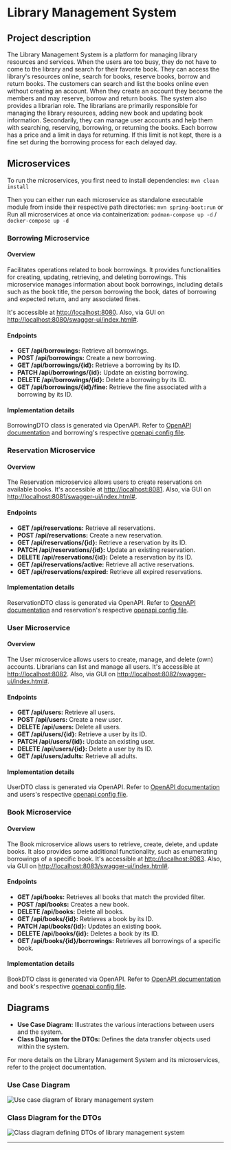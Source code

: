 # Library Management System

## Project description

The Library Management System is a platform for managing library resources and services. When the users are too busy,
they do not have to come to the library and search for their favorite book. They can access the library's resources
online, search for books, reserve books, borrow and return books. The customers can search and list the books online
even without creating an account. When they create an account they become the members and may reserve, borrow and return
books. The system also provides a librarian role. The librarians are primarily responsible for managing the library
resources, adding new book and updating book information. Secondarily, they can manage user accounts and help them with
searching, reserving, borrowing, or returning the books. Each borrow has a price and a limit in days for returning. If
this limit is not kept, there is a fine set during the borrowing process for each delayed day.

## Microservices

To run the microservices, you first need to install dependencies:
```mvn clean install```

Then you can either run each microservice as standalone executable module from inside their respective path
directories: ```mvn spring-boot:run```
or
Run all microservices at once via containerization: ```podman-compose up -d``` / ```docker-compose up -d```

### Borrowing Microservice

#### Overview

Facilitates operations related to book borrowings. It provides functionalities for creating, updating, retrieving, and
deleting borrowings. This microservice manages information about book borrowings, including details such as the book
title,
the person borrowing the book, dates of borrowing and expected return, and any associated fines.

It's accessible at [http://localhost:8080](http://localhost:8080). Also, via GUI
on [http://localhost:8080/swagger-ui/index.html#](http://localhost:8080/swagger-ui/index.html#).

#### Endpoints

- **GET /api/borrowings:** Retrieve all borrowings.
- **POST /api/borrowings:** Create a new borrowing.
- **GET /api/borrowings/{id}:** Retrieve a borrowing by its ID.
- **PATCH /api/borrowings/{id}:** Update an existing borrowing.
- **DELETE /api/borrowings/{id}:** Delete a borrowing by its ID.
- **GET /api/borrowings/{id}/fine:** Retrieve the fine associated with a borrowing by its ID.

#### Implementation details

BorrowingDTO class is generated via OpenAPI. Refer to [OpenAPI documentation](https://swagger.io/specification/) and
borrowing's respective [openapi config file](/borrowing/src/main/resources/openapi.yaml).

### Reservation Microservice

#### Overview

The Reservation microservice allows users to create reservations on available books. It's accessible
at [http://localhost:8081](http://localhost:8081). Also, via GUI
on [http://localhost:8081/swagger-ui/index.html#](http://localhost:8081/swagger-ui/index.html#).

#### Endpoints

- **GET /api/reservations:** Retrieve all reservations.
- **POST /api/reservations:** Create a new reservation.
- **GET /api/reservations/{id}:** Retrieve a reservation by its ID.
- **PATCH /api/reservations/{id}:** Update an existing reservation.
- **DELETE /api/reservations/{id}:** Delete a reservation by its ID.
- **GET /api/reservations/active:** Retrieve all active reservations.
- **GET /api/reservations/expired:** Retrieve all expired reservations.

#### Implementation details

ReservationDTO class is generated via OpenAPI. Refer to [OpenAPI documentation](https://swagger.io/specification/) and
reservation's respective [openapi config file](/reservation/src/main/resources/openapi.yaml).

### User Microservice

#### Overview

The User microservice allows users to create, manage, and delete (own) accounts. Librarians can list and manage all
users. It's accessible at [http://localhost:8082](http://localhost:8082). Also, via GUI
on [http://localhost:8082/swagger-ui/index.html#](http://localhost:8082/swagger-ui/index.html#).

#### Endpoints

- **GET /api/users:** Retrieve all users.
- **POST /api/users:** Create a new user.
- **DELETE /api/users:** Delete all users.
- **GET /api/users/{id}:** Retrieve a user by its ID.
- **PATCH /api/users/{id}:** Update an existing user.
- **DELETE /api/users/{id}:** Delete a user by its ID.
- **GET /api/users/adults:** Retrieve all adults.

#### Implementation details

UserDTO class is generated via OpenAPI. Refer to [OpenAPI documentation](https://swagger.io/specification/) and users's
respective [openapi config file](/user/src/main/resources/openapi.yaml).

### Book Microservice

#### Overview

The Book microservice allows users to retrieve, create, delete, and update books. It also provides some additional
functionality, such as enumerating borrowings of a specific book. It's accessible
at [http://localhost:8083](http://localhost:8083). Also, via GUI
on [http://localhost:8083/swagger-ui/index.html#](http://localhost:8083/swagger-ui/index.html#).

#### Endpoints

- **GET /api/books:** Retrieves all books that match the provided filter.
- **POST /api/books:** Creates a new book.
- **DELETE /api/books:** Delete all books.
- **GET /api/books/{id}:** Retrieves a book by its ID.
- **PATCH /api/books/{id}:** Updates an existing book.
- **DELETE /api/books/{id}:** Deletes a book by its ID.
- **GET /api/books/{id}/borrowings:** Retrieves all borrowings of a specific book.

#### Implementation details

BookDTO class is generated via OpenAPI. Refer to [OpenAPI documentation](https://swagger.io/specification/) and
book's respective [openapi config file](/book/src/main/resources/openapi.yaml).

## Diagrams

- **Use Case Diagram:** Illustrates the various interactions between users and the system.
- **Class Diagram for the DTOs:** Defines the data transfer objects used within the system.

For more details on the Library Management System and its microservices, refer to the project documentation.

### Use Case Diagram

![](./puml/useCaseDiagram.png "Use case diagram of library management system")

### Class Diagram for the DTOs

![](./puml/classDiagram.png "Class diagram defining DTOs of library management system")
****
